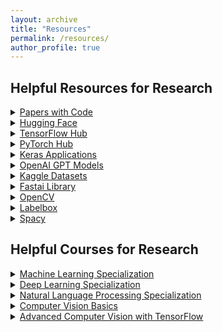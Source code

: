 ```yaml
---
layout: archive
title: "Resources"
permalink: /resources/
author_profile: true
---
```

 
## Helpful Resources for Research 

<details>
<summary> <a href="https://paperswithcode.com/">Papers with Code</a></summary>
<span><font size="3"> <p style="text-align:justify; color:black; font-family:Georgia"> <em>A comprehensive platform that links research papers with open-source implementations, providing access to state-of-the-art models and performance benchmarks across various fields in ML, CV, DL, and NLP.</em> </p></font></span><br>
</details>

<details>
<summary> <a href="https://huggingface.co/">Hugging Face</a></summary>
<span><font size="3"> <p style="text-align:justify; color:black; font-family:Georgia"> <em>A leader in NLP research, Hugging Face provides an extensive library of pretrained models for NLP tasks, including transformers, and also offers datasets and tools for model deployment.</em> </p></font></span><br>
</details>

<details>
<summary> <a href="https://www.tensorflow.org/hub">TensorFlow Hub</a></summary>
<span><font size="3"> <p style="text-align:justify; color:black; font-family:Georgia"> <em>A repository of pretrained machine learning models ready to be used for tasks like image classification, object detection, text embeddings, and more, optimized for TensorFlow.</em> </p></font></span><br>
</details>

<details>
<summary> <a href="https://pytorch.org/hub/">PyTorch Hub</a></summary>
<span><font size="3"> <p style="text-align:justify; color:black; font-family:Georgia"> <em>A hub for pretrained PyTorch models, offering easy access to research models for various tasks, including CV and NLP.</em> </p></font></span><br>
</details>

<details>
<summary> <a href="https://keras.io/api/applications/">Keras Applications</a></summary>
<span><font size="3"> <p style="text-align:justify; color:black; font-family:Georgia"> <em>A set of popular deep learning models pretrained on ImageNet, available in Keras for tasks such as image classification and feature extraction.</em> </p></font></span><br>
</details>

<details>
<summary> <a href="https://platform.openai.com/docs/overview">OpenAI GPT Models</a></summary>
<span><font size="3"> <p style="text-align:justify; color:black; font-family:Georgia"> <em>Provides access to powerful language models like GPT for NLP tasks, along with API services for generating text, performing sentiment analysis, and more.</em> </p></font></span><br>
</details>

<details>
<summary> <a href="https://www.kaggle.com/datasets">Kaggle Datasets</a></summary>
<span><font size="3"> <p style="text-align:justify; color:black; font-family:Georgia"> <em>A massive repository of datasets across various domains, with community-driven resources, and code examples for analysis and model development.</em> </p></font></span><br>
</details>

<details>
<summary> <a href="https://www.fast.ai/">Fastai Library</a></summary>
<span><font size="3"> <p style="text-align:justify; color:black; font-family:Georgia"> <em>A high-level deep learning library built on PyTorch, offering tools for training deep learning models quickly and efficiently, with an emphasis on ease of use.</em> </p></font></span><br>
</details>

<details>
<summary> <a href="https://opencv.org/">OpenCV</a></summary>
<span><font size="3"> <p style="text-align:justify; color:black; font-family:Georgia"> <em>An open-source computer vision library providing tools and modules for image and video analysis, frequently used in CV research.</em> </p></font></span><br>
</details>

<details>
<summary> <a href="https://labelbox.com/">Labelbox</a></summary>
<span><font size="3"> <p style="text-align:justify; color:black; font-family:Georgia"> <em>A platform for data labeling and annotation, designed to accelerate the training of CV and NLP models by providing high-quality labeled datasets.</em> </p></font></span><br>
</details>

<details>
<summary> <a href="https://spacy.io/">Spacy</a></summary>
<span><font size="3"> <p style="text-align:justify; color:black; font-family:Georgia"> <em>An NLP library in Python that offers fast, efficient, and pretrained models for tasks like tokenization, named entity recognition, and text classification.</em> </p></font></span><br>
</details>


## Helpful Courses for Research 

<details>
<summary> <a href="https://www.coursera.org/specializations/machine-learning-introduction">Machine Learning Specialization</a></summary>
<span><font size="3"> <p style="text-align:justify; color:black; font-family:Georgia"> <em>The Machine Learning Specialization is a foundational online program created in collaboration between DeepLearning.AI and Stanford Online. This beginner-friendly program will teach you the fundamentals of machine learning and how to use these techniques to build real-world AI applications. </em> </p></font></span><br>
</details>

<details>
<summary> <a href="https://www.coursera.org/specializations/deep-learning">Deep Learning Specialization</a></summary>
<span><font size="3"> <p style="text-align:justify; color:black; font-family:Georgia"> <em>A comprehensive series of courses on deep learning covering neural networks, CNNs, RNNs, and more, with practical programming assignments in Python. Great for learners moving into DL.</em> </p></font></span><br>
</details>

<details>
<summary> <a href="https://www.coursera.org/specializations/natural-language-processing">Natural Language Processing Specialization</a></summary>
<span><font size="3"> <p style="text-align:justify; color:black; font-family:Georgia"> <em>A 4-course series that covers modern NLP topics like text classification, sentiment analysis, and sequence models using TensorFlow.</em> </p></font></span><br>
</details>

<details>
<summary> <a href="https://www.coursera.org/learn/computer-vision-basics">Computer Vision Basics</a></summary>
<span><font size="3"> <p style="text-align:justify; color:black; font-family:Georgia"> <em>Introduces key concepts in computer vision, including feature extraction and image filtering, through a series of engaging programming assignments.</em> </p></font></span><br>
</details>

<details>
<summary> <a href="https://www.coursera.org/learn/advanced-computer-vision-with-tensorflow?irgwc=1&utm_medium=partners&utm_source=impact&utm_campaign=2985301&utm_content=b2c&gad_source=1&irclickid=VKWxvCWA-xyPTEIw-AQwnTMLUkCQQ3TlqQd1x40">Advanced Computer Vision with TensorFlow</a></summary>
<span><font size="3"> <p style="text-align:justify; color:black; font-family:Georgia"> <em>A series of courses focusing on using TensorFlow for advanced computer vision tasks, including GANs, object detection, and image segmentation.</em> </p></font></span><br>
</details>
